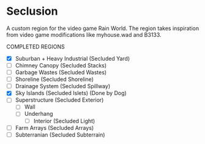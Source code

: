 # Seclusion
A custom region for the video game Rain World.
The region takes inspiration from video game modifications like myhouse.wad and B3133.


COMPLETED REGIONS

- [x] Suburban + Heavy Industrial (Secluded Yard)
- [ ] Chimney Canopy (Secluded Stacks)
- [ ] Garbage Wastes (Secluded Wastes)
- [ ] Shoreline (Secluded Shoreline)
- [ ] Drainage System (Secluded Spillway)
- [X] Sky Islands (Secluded Islets) (Done by Dog)
- [ ] Superstructure (Secluded Exterior)
  - [ ] Wall 
  - [ ] Underhang 
    - [ ] Interior (Secluded Light)
- [ ] Farm Arrays (Secluded Arrays)
- [ ] Subterranian (Secluded Subterrain)
